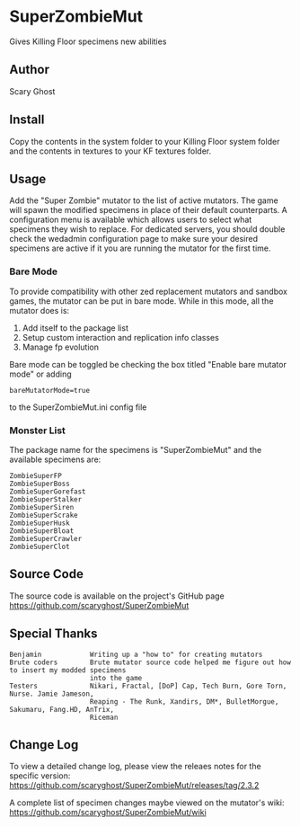 SuperZombieMut
==================
Gives Killing Floor specimens new abilities

## Author
Scary Ghost

## Install
Copy the contents in the system folder to your Killing Floor system folder and the contents in textures to your KF 
textures folder.

## Usage
Add the "Super Zombie" mutator to the list of active mutators.  The game will spawn the modified specimens in place of 
their default counterparts.  A configuration menu is available which allows users to select what specimens they wish to 
replace.  For dedicated servers, you should double check the wedadmin configuration page to make sure your desired 
specimens are active if it you are running the mutator for the first time.

### Bare Mode
To provide compatibility with other zed replacement mutators and sandbox games, the mutator can be put in bare mode.  While in this mode, all the mutator does is:

1. Add itself to the package list
2. Setup custom interaction and replication info classes
3. Manage fp evolution

Bare mode can be toggled be checking the box titled "Enable bare mutator mode" or adding

    bareMutatorMode=true

to the SuperZombieMut.ini config file

### Monster List
The package name for the specimens is "SuperZombieMut" and the available specimens are:

    ZombieSuperFP
    ZombieSuperBoss
    ZombieSuperGorefast
    ZombieSuperStalker
    ZombieSuperSiren
    ZombieSuperScrake
    ZombieSuperHusk
    ZombieSuperBloat
    ZombieSuperCrawler
    ZombieSuperClot

## Source Code
The source code is available on the project's GitHub page
https://github.com/scaryghost/SuperZombieMut

## Special Thanks
    Benjamin            Writing up a "how to" for creating mutators
    Brute coders        Brute mutator source code helped me figure out how to insert my modded specimens 
                        into the game
    Testers             Nikari, Fractal, [DoP] Cap, Tech Burn, Gore Torn, Nurse. Jamie Jameson, 
                        Reaping - The Runk, Xandirs, DM*, BulletMorgue, Sakumaru, Fang.HD, AnTrix, 
                        Riceman

## Change Log
To view a detailed change log, please view the releaes notes for the specific version:  
https://github.com/scaryghost/SuperZombieMut/releases/tag/2.3.2

A complete list of specimen changes maybe viewed on the mutator's wiki:  
https://github.com/scaryghost/SuperZombieMut/wiki
